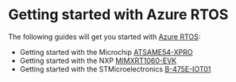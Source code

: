 # Getting started with Azure RTOS

The following guides will get you started with [Azure RTOS](https://github.com/azurertos):

* Getting started with the Microchip [ATSAME54-XPRO](Microchip/ATSAME54-XPRO)
* Getting started with the NXP [MIMXRT1060-EVK](NXP/MIMXRT1060-EVK)
* Getting started with the STMicroelectronics [B-475E-IOT01](STMicroelectronics/B-L475E-IOT01A)
